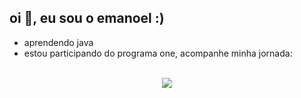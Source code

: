 ## oi 👋, eu sou o emanoel :)
- aprendendo java
- estou participando do programa one, acompanhe minha jornada:

<br>

<div align="center">
  <a href="https://emanoelcampos.github.io/programa-one-oracle">
  <img src="https://github-readme-stats.vercel.app/api/pin/?username=emanoelcampos&repo=programa-one-oracle&show_owner=true&theme=dark"/>
</div><br>

